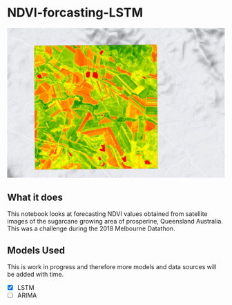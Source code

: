 # NDVI-forcasting-LSTM


![](ndvi.jpg)

## What it does

This notebook looks at forecasting NDVI values obtained from satellite images of the sugarcane growing area of prosperine, Queensland Australia.
This was a challenge during the 2018 Melbourne Datathon.

## Models Used

This is work in progress and therefore more models and data sources will be added with time.
- [x] LSTM
- [ ] ARIMA